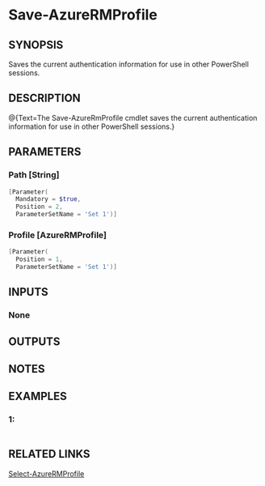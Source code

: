 ﻿# Save-AzureRMProfile

## SYNOPSIS
Saves the current authentication information for use in other PowerShell sessions.

## DESCRIPTION
@{Text=The Save-AzureRmProfile cmdlet saves the current authentication information for use in other PowerShell sessions.}

## PARAMETERS

### Path [String]

```powershell
[Parameter(
  Mandatory = $true,
  Position = 2,
  ParameterSetName = 'Set 1')]
```




### Profile [AzureRMProfile]

```powershell
[Parameter(
  Position = 1,
  ParameterSetName = 'Set 1')]
```





## INPUTS
### None


## OUTPUTS

## NOTES


## EXAMPLES
### 1:

```powershell
```




## RELATED LINKS

[Select-AzureRMProfile]()


